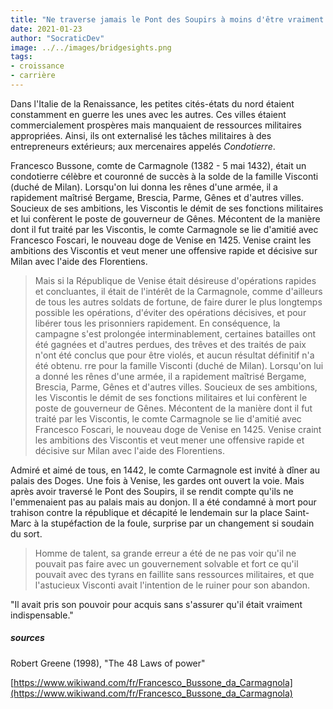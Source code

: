 ```yaml
---
title: "Ne traverse jamais le Pont des Soupirs à moins d'être vraiment indispensable"
date: 2021-01-23
author: "SocraticDev"
image: ../../images/bridgesights.png
tags:
- croissance
- carrière
---
```


Dans l'Italie de la Renaissance, les petites cités-états du nord étaient constamment en guerre les unes avec les autres. Ces villes étaient commercialement prospères mais manquaient de ressources militaires appropriées. Ainsi, ils ont externalisé les tâches militaires à des entrepreneurs extérieurs; aux mercenaires appelés _Condotierre_.

Francesco Bussone, comte de Carmagnole (1382 - 5 mai 1432), était un condotierre célèbre et couronné de succès à la solde de la famille Visconti (duché de Milan). Lorsqu'on lui donna les rênes d'une armée, il a rapidement maîtrisé Bergame, Brescia, Parme, Gênes et d'autres villes. Soucieux de ses ambitions, les Viscontis le démit de ses fonctions militaires et lui confèrent le poste de gouverneur de Gênes. Mécontent de la manière dont il fut traité par les Viscontis, le comte Carmagnole se lie d'amitié avec Francesco Foscari, le nouveau doge de Venise en 1425. Venise craint les ambitions des Viscontis et veut mener une offensive rapide et décisive sur Milan avec l'aide des Florentiens.

> Mais si la République de Venise était désireuse d'opérations rapides et concluantes, il était de l'intérêt de la Carmagnole, comme d'ailleurs de tous les autres soldats de fortune, de faire durer le plus longtemps possible les opérations, d'éviter des opérations décisives, et pour libérer tous les prisonniers rapidement. En conséquence, la campagne s'est prolongée interminablement, certaines batailles ont été gagnées et d'autres perdues, des trêves et des traités de paix n'ont été conclus que pour être violés, et aucun résultat définitif n'a été obtenu.
rre pour la famille Visconti (duché de Milan). Lorsqu'on lui a donné les rênes d'une armée, il a rapidement maîtrisé Bergame, Brescia, Parme, Gênes et d'autres villes. Soucieux de ses ambitions, les Viscontis le démit de ses fonctions militaires et lui confèrent le poste de gouverneur de Gênes. Mécontent de la manière dont il fut traité par les Viscontis, le comte Carmagnole se lie d'amitié avec Francesco Foscari, le nouveau doge de Venise en 1425. Venise craint les ambitions des Viscontis et veut mener une offensive rapide et décisive sur Milan avec l'aide des Florentiens.

Admiré et aimé de tous, en 1442, le comte Carmagnole est invité à dîner au palais des Doges. Une fois à Venise, les gardes ont ouvert la voie. Mais après avoir traversé le Pont des Soupirs, il se rendit compte qu'ils ne l'emmenaient pas au palais mais au donjon. Il a été condamné à mort pour trahison contre la république et décapité le lendemain sur la place Saint-Marc à la stupéfaction de la foule, surprise par un changement si soudain du sort.

> Homme de talent, sa grande erreur a été de ne pas voir qu'il ne pouvait pas faire avec un gouvernement solvable et fort ce qu'il pouvait avec des tyrans en faillite sans ressources militaires, et que l'astucieux Visconti avait l'intention de le ruiner pour son abandon.

"Il avait pris son pouvoir pour acquis sans s'assurer qu'il était vraiment indispensable."

##### sources
Robert Greene (1998), "The 48 Laws of power"

[https://www.wikiwand.com/fr/Francesco_Bussone_da_Carmagnola](https://www.wikiwand.com/fr/Francesco_Bussone_da_Carmagnola)